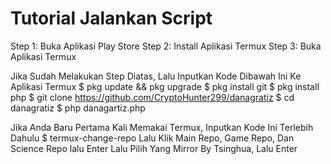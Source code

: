 # Tutorial Jalankan Script
Step 1: Buka Aplikasi Play Store
Step 2: Install Aplikasi Termux
Step 3: Buka Aplikasi Termux

Jika Sudah Melakukan Step Diatas, Lalu Inputkan Kode Dibawah Ini Ke Aplikasi Termux
$ pkg update && pkg upgrade
$ pkg install git
$ pkg install php
$ git clone https://github.com/CryptoHunter299/danagratiz
$ cd danagratiz
$ php danagartiz.php

Jika Anda Baru Pertama Kali Memakai Termux, Inputkan Kode Ini Terlebih Dahulu
$ termux-change-repo
Lalu Klik Main Repo, Game Repo, Dan Science Repo lalu Enter
Lalu Pilih Yang Mirror By Tsinghua, Lalu Enter
